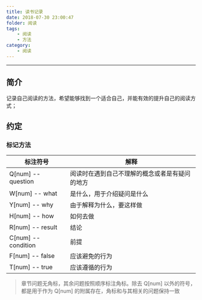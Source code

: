 ```yaml
---
title: 读书记录
date: 2018-07-30 23:00:47
folder: 阅读
tags:
    - 阅读
    - 方法
category:
    - 阅读
---
```


---

<!-- more -->

## 简介

记录自己阅读的方法，希望能够找到一个适合自己，并能有效的提升自己的阅读方式；

## 约定

### 标记方法

| 标注符号            | 解释                                           |
| ------------------- | ---------------------------------------------- |
| Q[num] -- question  | 阅读时在遇到自己不理解的概念或者是有疑问的地方 |
| W[num] -- what      | 是什么，用于介绍疑问是什么                     |
| Y[num] -- why       | 由于解释为什么，要这样做                       |
| H[num] -- how       | 如何去做                                       |
| R[num] -- result    | 结论                                           |
| C[num] -- condition | 前提                                           |
| F[num] -- false     | 应该避免的行为                                 |
| T[num] -- true      | 应该遵循的行为                                 |

> 章节问题无角标，其余问题按照顺序标注角标。除去 Q[num] 以外的符号，都是用于作为 Q[num] 的附属存在，角标和与其相关的问题保持一致
